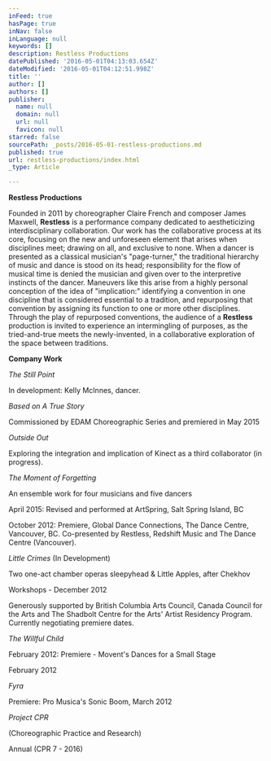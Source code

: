 ```yaml
---
inFeed: true
hasPage: true
inNav: false
inLanguage: null
keywords: []
description: Restless Productions
datePublished: '2016-05-01T04:13:03.654Z'
dateModified: '2016-05-01T04:12:51.998Z'
title: ''
author: []
authors: []
publisher:
  name: null
  domain: null
  url: null
  favicon: null
starred: false
sourcePath: _posts/2016-05-01-restless-productions.md
published: true
url: restless-productions/index.html
_type: Article

---
```

**Restless Productions**

Founded in 2011 by choreographer Claire French and composer James Maxwell, **Restless** is a performance company dedicated to aestheticizing interdisciplinary collaboration. Our work has the collaborative process at its core, focusing on the new and unforeseen element that arises when disciplines meet; drawing on all, and exclusive to none. When a dancer is presented as a classical musician's "page-turner," the traditional hierarchy of music and dance is stood on its head; responsibility for the flow of musical time is denied the musician and given over to the interpretive instincts of the dancer. Maneuvers like this arise from a highly personal conception of the idea of "implication:" identifying a convention in one discipline that is considered essential to a tradition, and repurposing that convention by assigning its function to one or more other disciplines. Through the play of repurposed conventions, the audience of a **Restless** production is invited to experience an intermingling of purposes, as the tried-and-true meets the newly-invented, in a collaborative exploration of the space between traditions.

**Company Work**

_The Still Point_

In development: Kelly McInnes, dancer.

_Based on A True Story_

Commissioned by EDAM Choreographic Series and premiered in May 2015

_Outside Out_

Exploring the integration and implication of Kinect as a third collaborator (in progress).

_The Moment of Forgetting_

An ensemble work for four musicians and five dancers

April 2015: Revised and performed at ArtSpring, Salt Spring Island, BC

October 2012: Premiere, Global Dance Connections, The Dance Centre, Vancouver, BC. Co-presented by Restless, Redshift Music and The Dance Centre (Vancouver).

_Little Crimes_ (In Development)

Two one-act chamber operas  sleepyhead & Little Apples, after Chekhov  

Workshops - December 2012

Generously supported by British Columbia Arts Council, Canada Council for the Arts and The Shadbolt Centre for the Arts' Artist Residency Program. Currently negotiating premiere dates.  

_The Willful Child_

February 2012: Premiere - Movent's Dances for a Small Stage

February 2012

_Fyra_

Premiere: Pro Musica's Sonic Boom, March 2012

_Project CPR_

(Choreographic Practice and Research)

Annual (CPR 7 - 2016)